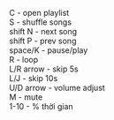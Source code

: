 C - open playlist<br/>
S - shuffle songs<br/>
shift N - next song<br/>
shift P - prev song<br/>
space/K - pause/play<br/>
R - loop<br/>
L/R arrow - skip 5s<br/>
L/J - skip 10s<br/>
U/D arrow - volume adjust<br/>
M - mute<br/>
1-10 - % thời gian